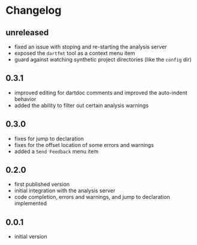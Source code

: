 # Changelog

## unreleased
- fixed an issue with stoping and re-starting the analysis server
- exposed the `dartfmt` tool as a context menu item
- guard against watching synthetic project directories (like the `config` dir)

## 0.3.1
- improved editing for dartdoc comments and improved the auto-indent behavior
- added the ability to filter out certain analysis warnings

## 0.3.0
- fixes for jump to declaration
- fixes for the offset location of some errors and warnings
- added a `Send Feedback` menu item

## 0.2.0
- first published version
- initial integration with the analysis server
- code completion, errors and warnings, and jump to declaration implemented

## 0.0.1
- initial version
